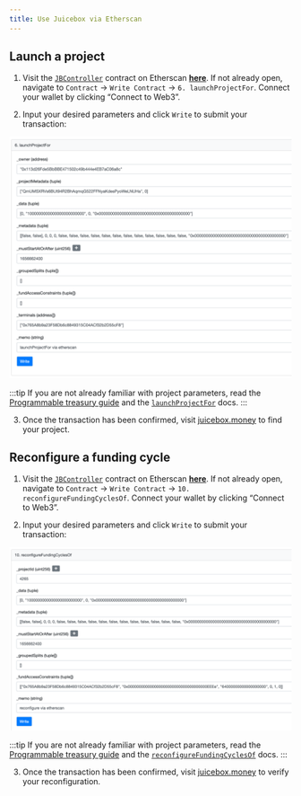 ```yaml
---
title: Use Juicebox via Etherscan
---
```


## Launch a project

1. Visit the [`JBController`](/dev/api/contracts/or-controllers/jbcontroller/) contract on Etherscan [**here**](https://etherscan.io/address/0x4e3ef8AFCC2B52E4e704f4c8d9B7E7948F651351#writeContract#F6). If not already open, navigate to `Contract` → `Write Contract` → `6. launchProjectFor`. Connect your wallet by clicking “Connect to Web3”.

2. Input your desired parameters and click `Write` to submit your transaction:

![](Untitled%203.png)

:::tip
If you are not already familiar with project parameters, read the [Programmable treasury guide](https://info.juicebox.money/dev/build/programmable-treasury) and the [`launchProjectFor`](https://info.juicebox.money/dev/api/contracts/or-controllers/jbcontroller/write/launchprojectfor) docs.
:::

3. Once the transaction has been confirmed, visit [juicebox.money](https://juicebox.money/#/projects?tab=myprojects) to find your project.

## Reconfigure a funding cycle

1. Visit the [`JBController`](/dev/api/contracts/or-controllers/jbcontroller/) contract on Etherscan [**here**](https://etherscan.io/address/0x4e3ef8AFCC2B52E4e704f4c8d9B7E7948F651351#writeContract#F10). If not already open, navigate to `Contract` → `Write Contract` → `10. reconfigureFundingCyclesOf`. Connect your wallet by clicking “Connect to Web3”.

2. Input your desired parameters and click `Write` to submit your transaction:

![](Untitled%206.png)


:::tip
If you are not already familiar with project parameters, read the [Programmable treasury guide](https://info.juicebox.money/dev/build/programmable-treasury) and the [`reconfigureFundingCyclesOf`](/dev/api/contracts/or-controllers/jbcontroller/write/reconfigurefundingcyclesof) docs.
:::

3. Once the transaction has been confirmed, visit [juicebox.money](https://juicebox.money/#/projects?tab=myprojects) to verify your reconfiguration.
